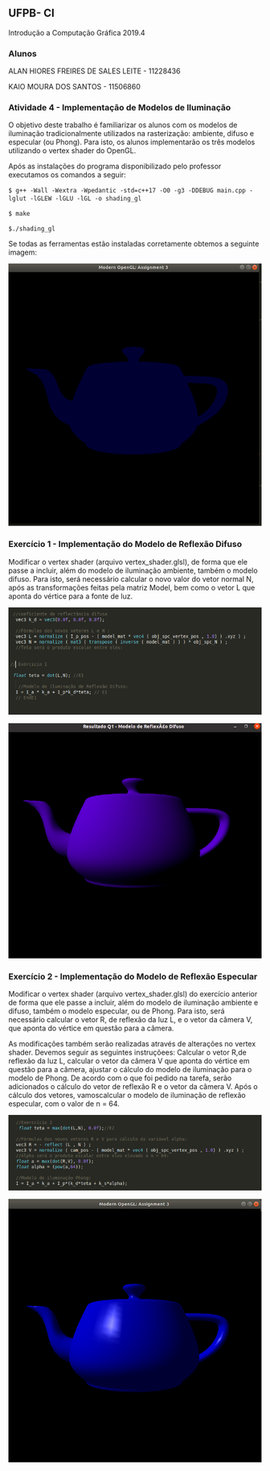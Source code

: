 ## UFPB- CI
Introdução a Computação Gráfica 2019.4

### Alunos
ALAN HIORES FREIRES DE SALES LEITE - 11228436

KAIO MOURA DOS SANTOS - 11506860

### Atividade 4 - Implementação de Modelos de Iluminação

O objetivo deste trabalho é familiarizar os alunos com os modelos de iluminação tradicionalmente
utilizados na rasterização: ambiente, difuso e especular (ou Phong). Para isto, os alunos implementarão
os três modelos utilizando o vertex shader do OpenGL.

Após as instalações do programa disponibilizado pelo professor executamos os comandos a seguir: 

````
$ g++ -Wall -Wextra -Wpedantic -std=c++17 -O0 -g3 -DDEBUG main.cpp -lglut -lGLEW -lGLU -lGL -o shading_gl
````
````
$ make
````
````
$./shading_gl

````
Se todas as ferramentas estão instaladas corretamente obtemos a seguinte imagem:


<p align="center">
  <img src= https://github.com/kaio07/Computacao_Grafica/blob/master/Tarefa_04/imagens/1i.png    >
</p> 


### Exercício 1 - Implementação do Modelo de Reflexão Difuso
Modificar o vertex shader (arquivo vertex_shader.glsl), de forma que ele passe a incluir, além do modelo de iluminação ambiente, também o modelo difuso. Para isto, será necessário calcular o novo valor do vetor normal N, após as transformações feitas pela matriz Model, bem como o vetor L que aponta do vértice para a fonte de luz. 

<p align="center">
  <img src= https://github.com/kaio07/Computacao_Grafica/blob/master/Tarefa_04/imagens/2c.png   >
</p> 

<p align="center">
  <img src=  https://github.com/kaio07/Computacao_Grafica/blob/master/Tarefa_04/imagens/2i.png   >
</p> 

### Exercício 2 - Implementação do Modelo de Reflexão Especular

Modificar o vertex shader (arquivo vertex_shader.glsl) do exercício anterior de forma que ele passe
a incluir, além do modelo de iluminação ambiente e difuso, também o modelo especular, ou de Phong.
Para isto, será necessário calcular o vetor R, de reflexão da luz L, e o vetor da câmera V, que aponta
do vértice em questão para a câmera. 

As modificações também serão realizadas através de alterações no vertex shader. Devemos seguir as seguintes instruçõees: Calcular o vetor R,de reflexão da luz L, calcular o vetor da câmera V que aponta do vértice em questão para a câmera, ajustar o cálculo do modelo de iluminação para o modelo de Phong.
De acordo com o que foi pedido na tarefa, serão adicionados o cálculo do vetor de reflexão R e o vetor da câmera V. Após o cálculo dos vetores, vamoscalcular o modelo de iluminação de reflexão especular, com o valor de n = 64.


<p align="center">
  <img src=  https://github.com/kaio07/Computacao_Grafica/blob/master/Tarefa_04/imagens/3c.png  >

</p> 


<p align="center">
  <img src=  https://github.com/kaio07/Computacao_Grafica/blob/master/Tarefa_04/imagens/3i.png  >
</p> 

